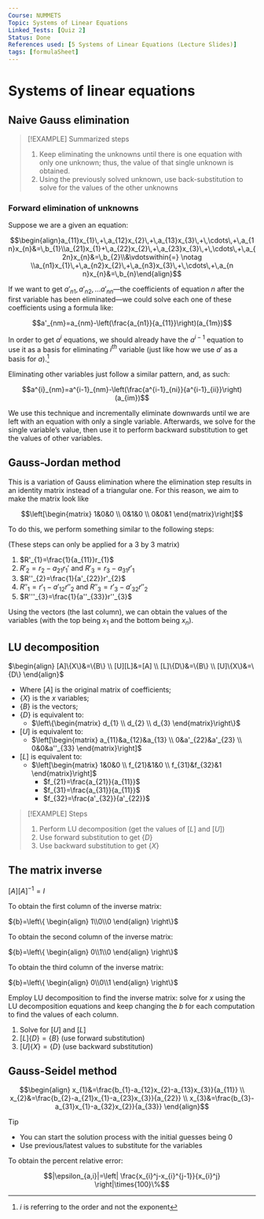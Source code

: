 ```yaml
---
Course: NUMMETS
Topic: Systems of Linear Equations
Linked_Tests: [Quiz 2]
Status: Done
References used: [5 Systems of Linear Equations (Lecture Slides)]
tags: [formulaSheet]
---
```


# Systems of linear equations

## Naive Gauss elimination

> [!EXAMPLE] Summarized steps
> 1. Keep eliminating the unknowns until there is one equation with only one unknown; thus, the value of that single unknown is obtained.
> 2. Using the previously solved unknown, use back-substitution to solve for the values of the other unknowns

### Forward elimination of unknowns

Suppose we are a given an equation:

$$\begin{align}a_{11}x_{1}\,+\,a_{12}x_{2}\,+\,a_{13}x_{3}\,+\,\cdots\,+\,a_{1n}x_{n}&=\,b_{1}\\a_{21}x_{1}+\,a_{22}x_{2}\,+\,a_{23}x_{3}\,+\,\cdots\,+\,a_{2n}x_{n}&=\,b_{2}\\&\vdotswithin{=} \notag \\a_{n1}x_{1}\,+\,a_{n2}x_{2}\,+\,a_{n3}x_{3}\,+\,\cdots\,+\,a_{n n}x_{n}&=\,b_{n}\end{align}$$

If we want to get $a'_{n1},a'_{n2},\dots a'_{nn}$—the coefficients of equation $n$ after the first variable has been eliminated—we could solve each one of these coefficients using a formula like:

$$a'_{nm}=a_{nm}-\left(\frac{a_{n1}}{a_{11}}\right)(a_{1m})$$

In order to get $a^{i}$ equations, we should already have the $a^{i-1}$ equation to use it as a basis for eliminating $i^{th}$ variable (just like how we use $a'$ as a basis for $a$).[^i]

Eliminating other variables just follow a similar pattern, and, as such:

$$a^{i}_{nm}=a^{i-1}_{nm}-\left(\frac{a^{i-1}_{ni}}{a^{i-1}_{ii}}\right)(a_{im})$$

We use this technique and incrementally eliminate downwards until we are left with an equation with only a single variable. Afterwards, we solve for the single variable’s value, then use it to perform backward substitution to get the values of other variables.

## Gauss-Jordan method

This is a variation of Gauss elimination where the elimination step results in an identity matrix instead of a triangular one. For this reason, we aim to make the matrix look like

$$\left[\begin{matrix} 1&0&0 \\ 0&1&0 \\ 0&0&1 \end{matrix}\right]$$

To do this, we perform something similar to the following steps:

(These steps can only be applied for a 3 by 3 matrix)

1. $R'_{1}=\frac{1}{a_{11}}r_{1}$
2. $R'_{2}=r_{2}-a_{21}r_{1}'$ and $R'_{3}=r_{3}-a_{31}r'_{1}$
3. $R''_{2}=\frac{1}{a'_{22}}r'_{2}$
4. $R''_{1}=r'_{1}-a'_{{12}}r''_{2}$ and $R''_{3}=r'_{3}-a'_{{32}}r''_{2}$
5. $R'''_{3}=\frac{1}{a''_{33}}r''_{3}$

Using the vectors (the last column), we can obtain the values of the variables (with the top being $x_{1}$ and the bottom being $x_{n}$).

## LU decomposition

$\begin{align} [A]\{X\}&=\{B\} \\ [U][L]&=[A] \\ [L]\{D\}&=\{B\} \\ [U]\{X\}&=\{D\} \end{align}$

- Where $[A]$ is the original matrix of coefficients;
- $\{X\}$ is the $x$ variables;
- $\{B\}$ is the vectors;
- $\{D\}$ is equivalent to:
	- $\left\{\begin{matrix} d_{1} \\ d_{2} \\ d_{3} \end{matrix}\right\}$
- $[U]$ is equivalent to:
	- $\left[\begin{matrix} a_{11}&a_{12}&a_{13} \\ 0&a'_{22}&a'_{23} \\ 0&0&a''_{33} \end{matrix}\right]$
- $[L]$ is equivalent to:
	- $\left[\begin{matrix} 1&0&0 \\ f_{21}&1&0 \\ f_{31}&f_{32}&1 \end{matrix}\right]$
		- $f_{21}=\frac{a_{21}}{a_{11}}$
		- $f_{31}=\frac{a_{31}}{a_{11}}$
		- $f_{32}=\frac{a'_{32}}{a'_{22}}$

> [!EXAMPLE] Steps
> 1. Perform LU decomposition (get the values of $[L]$ and $[U]$)
> 2. Use forward substitution to get $\{D\}$
> 3. Use backward substitution to get $\{X\}$

## The matrix inverse

$[A][A]^{-1}=I$

To obtain the first column of the inverse matrix:

${b}=\left\{ \begin{align} 1\\0\\0 \end{align} \right\}$

To obtain the second column of the inverse matrix:

${b}=\left\{ \begin{align} 0\\1\\0 \end{align} \right\}$

To obtain the third column of the inverse matrix:

${b}=\left\{ \begin{align} 0\\0\\1 \end{align} \right\}$

Employ LU decomposition to find the inverse matrix: solve for $x$ using the LU decomposition equations and keep changing the $b$ for each computation to find the values of each column.

1. Solve for $[U]$ and $[L]$
2. $[L]\{D\}=\{B\}$ (use forward substitution)
3. $[U]\{X\}=\{D\}$ (use backward substitution)

## Gauss-Seidel method

$$\begin{align} x_{1}&=\frac{b_{1}-a_{12}x_{2}-a_{13}x_{3}}{a_{11}} \\ x_{2}&=\frac{b_{2}-a_{21}x_{1}-a_{23}x_{3}}{a_{22}}  \\ x_{3}&=\frac{b_{3}-a_{31}x_{1}-a_{32}x_{2}}{a_{33}} \end{align}$$

> [!tip]
> - You can start the solution process with the initial guesses being $0$
> - Use previous/latest values to substitute for the variables

To obtain the percent relative error:

$$|\epsilon_{a,i}|=\left| \frac{x_{i}^j-x_{i}^{j-1}}{x_{i}^j} \right|\times{100}\%$$

[^i]: $i$ is referring to the order and not the exponent
